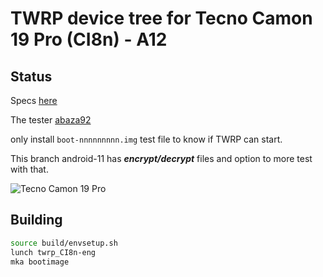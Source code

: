 # TWRP device tree for Tecno Camon 19 Pro (CI8n) - A12

## Status

Specs [here](https://www.gsmarena.com/tecno_camon_19_pro-11618.php)

The tester [abaza92](https://4pda.to/forum/index.php?showuser=4591571)

only install `boot-nnnnnnnnn.img` test file to know if TWRP can start.

This branch android-11 has ***encrypt/decrypt*** files and option to more test with that.

![Tecno Camon 19 Pro](https://fdn2.gsmarena.com/vv/pics/tecno/tecno-camon-19-pro-2.jpg)

## Building

```bash
source build/envsetup.sh
lunch twrp_CI8n-eng
mka bootimage
```

